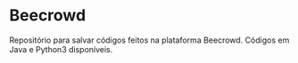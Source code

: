 # Beecrowd
Repositório para salvar códigos feitos na plataforma Beecrowd. Códigos em Java e Python3 disponíveis.
